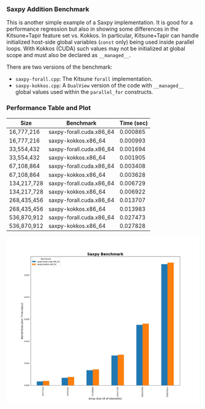### __Saxpy Addition Benchmark__

This is another simple example of a Saxpy implementation. It is good for a performance regression but also in showing some differences in the Kitsune+Tapir feature set vs. Kokkos.  In particular, Kitsune+Tapir can handle initialized host-side global variables (`const` only) being used
inside parallel loops.  With Kokkos (CUDA) such values may not be initialized at global scope and must also be declared as `__managed__`.

There are two versions of the benchmark:

* `saxpy-forall.cpp`: The Kitsune `forall` implementation.
* `saxpy-kokkos.cpp`: A `DualView` version of the code with `__managed__` global values used within the `parallel_for` constructs.

### __Performance Table and Plot__

<!--- A nice site to convert CSV to MD --
  https://www.convertcsv.com/csv-to-markdown.htm
--->
|Size       |Benchmark               |Time (sec) |
|-----------|------------------------|-----------|
|16,777,216 |saxpy-forall.cuda.x86_64|0.000865   |
|16,777,216 |saxpy-kokkos.x86_64     |0.000993   |
|33,554,432 |saxpy-forall.cuda.x86_64|0.001694   |
|33,554,432 |saxpy-kokkos.x86_64     |0.001905   |
|67,108,864 |saxpy-forall.cuda.x86_64|0.003408   |
|67,108,864 |saxpy-kokkos.x86_64     |0.003628   |
|134,217,728|saxpy-forall.cuda.x86_64|0.006729   |
|134,217,728|saxpy-kokkos.x86_64     |0.006922   |
|268,435,456|saxpy-forall.cuda.x86_64|0.013707   |
|268,435,456|saxpy-kokkos.x86_64     |0.013983   |
|536,870,912|saxpy-forall.cuda.x86_64|0.027473   |
|536,870,912|saxpy-kokkos.x86_64     |0.027828   |



![Saxpy Plot](plots/saxpy-benchmark-x86_64-06-23-2022_10:20.jpg "Saxpy Performance Plot")
